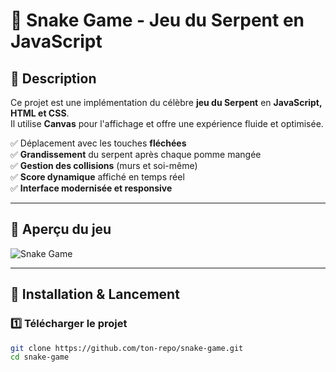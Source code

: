 # 🐍 Snake Game - Jeu du Serpent en JavaScript

## 🎯 Description
Ce projet est une implémentation du célèbre **jeu du Serpent** en **JavaScript, HTML et CSS**.  
Il utilise **Canvas** pour l'affichage et offre une expérience fluide et optimisée.

✅ Déplacement avec les touches **fléchées**  
✅ **Grandissement** du serpent après chaque pomme mangée  
✅ **Gestion des collisions** (murs et soi-même)  
✅ **Score dynamique** affiché en temps réel  
✅ **Interface modernisée et responsive**  

---

## 📸 Aperçu du jeu

![Snake Game](./assets/snake-preview.png)

---

## 🚀 Installation & Lancement

### **1️⃣ Télécharger le projet**
```bash
git clone https://github.com/ton-repo/snake-game.git
cd snake-game
